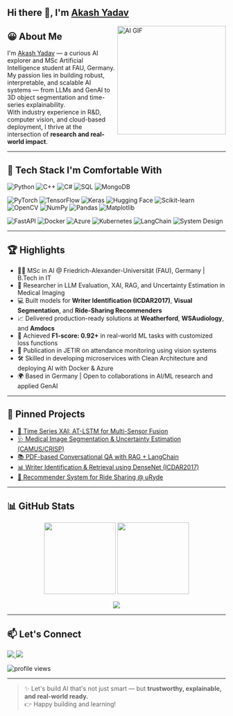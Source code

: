 <h2 align="left">Hi there 👋, I'm <a href="https://github.com/YadavAkash96">Akash Yadav</a></h2>

<!-- Updated Transformer/Coding themed GIF -->
<img align="right" alt="AI GIF" src="https://media.giphy.com/media/26tn33aiTi1jkl6H6/giphy.gif" width="250"/>


## 😀 About Me

I'm [Akash Yadav](https://github.com/YadavAkash96) — a curious AI explorer and MSc Artificial Intelligence student at FAU, Germany.  
My passion lies in building robust, interpretable, and scalable AI systems — from LLMs and GenAI to 3D object segmentation and time-series explainability.  
With industry experience in R&D, computer vision, and cloud-based deployment, I thrive at the intersection of **research and real-world impact**.

---

## 🧰 Tech Stack I'm Comfortable With

![Python](https://img.shields.io/badge/-Python-3776AB?logo=python&logoColor=white&style=flat)
![C++](https://img.shields.io/badge/-C++-00599C?logo=c%2B%2B&logoColor=white&style=flat)
![C#](https://img.shields.io/badge/-CSharp-239120?logo=csharp&logoColor=white&style=flat)
![SQL](https://img.shields.io/badge/-SQL-4479A1?logo=mysql&logoColor=white&style=flat)
![MongoDB](https://img.shields.io/badge/-MongoDB-47A248?logo=mongodb&logoColor=white&style=flat)

![PyTorch](https://img.shields.io/badge/-PyTorch-EE4C2C?logo=pytorch&logoColor=white&style=flat)
![TensorFlow](https://img.shields.io/badge/-TensorFlow-FF6F00?logo=tensorflow&logoColor=white&style=flat)
![Keras](https://img.shields.io/badge/-Keras-D00000?logo=keras&logoColor=white&style=flat)
![Hugging Face](https://img.shields.io/badge/-HuggingFace-FFD21F?logo=huggingface&logoColor=black&style=flat)
![Scikit-learn](https://img.shields.io/badge/-ScikitLearn-F7931E?logo=scikit-learn&logoColor=white&style=flat)
![OpenCV](https://img.shields.io/badge/-OpenCV-5C3EE8?logo=opencv&logoColor=white&style=flat)
![NumPy](https://img.shields.io/badge/-NumPy-013243?logo=numpy&logoColor=white&style=flat)
![Pandas](https://img.shields.io/badge/-Pandas-150458?logo=pandas&logoColor=white&style=flat)
![Matplotlib](https://img.shields.io/badge/-Matplotlib-11557C?logo=matplotlib&logoColor=white&style=flat)

![FastAPI](https://img.shields.io/badge/-FastAPI-009688?logo=fastapi&logoColor=white&style=flat)
![Docker](https://img.shields.io/badge/-Docker-2496ED?logo=docker&logoColor=white&style=flat)
![Azure](https://img.shields.io/badge/-Azure-0078D4?logo=microsoft-azure&logoColor=white&style=flat)
![Kubernetes](https://img.shields.io/badge/-Kubernetes-326CE5?logo=kubernetes&logoColor=white&style=flat)
![LangChain](https://img.shields.io/badge/-LangChain-00C7B7?style=flat)
![System Design](https://img.shields.io/badge/-GenAI%20System%20Design-8E44AD?style=flat&logo=airbnb&logoColor=white)

---

## 🏆 Highlights

- 👨‍🎓 MSc in AI @ Friedrich-Alexander-Universität (FAU), Germany | B.Tech in IT  
- 🧠 Researcher in LLM Evaluation, XAI, RAG, and Uncertainty Estimation in Medical Imaging  
- 💻 Built models for **Writer Identification (ICDAR2017)**, **Visual Segmentation**, and **Ride-Sharing Recommenders**
- 📈 Delivered production-ready solutions at **Weatherford**, **WSAudiology**, and **Amdocs**
- 🚀 Achieved **F1-score: 0.92+** in real-world ML tasks with customized loss functions  
- 📄 Publication in JETIR on attendance monitoring using vision systems  
- 🛠 Skilled in developing microservices with Clean Architecture and deploying AI with Docker & Azure  
- 🌍 Based in Germany | Open to collaborations in AI/ML research and applied GenAI

---

## 📌 Pinned Projects

- [🧠 Time Series XAI: AT-LSTM for Multi-Sensor Fusion](https://github.com/YadavAkash96/AT-LSTM-XAI-TimeSeries)  
- [🩺 Medical Image Segmentation & Uncertainty Estimation (CAMUS/CRISP)](https://github.com/YadavAkash96)  
- [📚 PDF-based Conversational QA with RAG + LangChain](https://github.com/YadavAkash96)  
- [📊 Writer Identification & Retrieval using DenseNet (ICDAR2017)](https://github.com/YadavAkash96/WriterIdentification)  
- [🚗 Recommender System for Ride Sharing @ uRyde](https://www.mad.tf.fau.de/teaching/innolab/share-a-ride/)

---

## 📊 GitHub Stats

<p align="center">
  <img src="https://github-readme-stats.vercel.app/api?username=YadavAkash96&show_icons=true&theme=radical" height="165" />
  <img src="https://github-readme-stats.vercel.app/api/top-langs/?username=YadavAkash96&layout=compact&theme=radical" height="165" />
</p>

<p align="center">
  <img src="https://github-readme-streak-stats.herokuapp.com/?user=YadavAkash96&theme=radical" />
</p>

---

## 📫 Let's Connect

<p align="left">
  <a href="https://www.linkedin.com/in/akash-yadav-721284141/"><img src="https://img.shields.io/badge/-LinkedIn-blue?style=flat&logo=linkedin" />
  <a href="mailto:akash.yadav@fau.de"><img src="https://img.shields.io/badge/-Gmail-D14836?style=flat&logo=gmail&logoColor=white" /></a>
</p>

<p align="left">
  <img src="https://komarev.com/ghpvc/?username=YadavAkash96&label=Profile%20views&color=0e75b6&style=flat" alt="profile views" />
</p>

---

> ✨ Let's build AI that's not just smart — but **trustworthy, explainable, and real-world ready.**  
👉 Happy building and learning!
